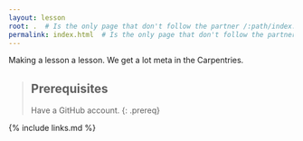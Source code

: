```yaml
---
layout: lesson
root: .  # Is the only page that don't follow the partner /:path/index.html
permalink: index.html  # Is the only page that don't follow the partner /:path/index.html
---
```


<!-- This is a comment -->

Making a lesson a lesson. We get a lot meta in the Carpentries.

> ## Prerequisites
>
> Have a GitHub account.
{: .prereq}

{% include links.md %}
